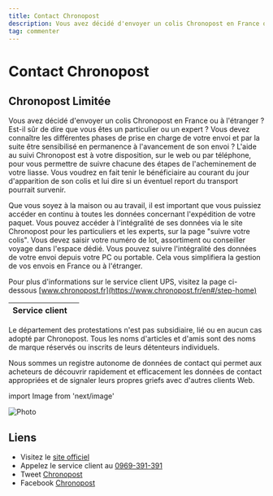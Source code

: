 ```yaml
---
title: Contact Chronopost
description: Vous avez décidé d'envoyer un colis Chronopost en France ou à l'étranger ? Est-il sûr de dire que vous êtes un particulier ou un expert ? Vous devez connaître les différentes phases de prise en charge de votre envoi et par la suite être sensibilisé en permanence à l'avancement de son envoi ? L'aide au suivi Chronopost est à votre disposition, sur le web ou par téléphone, pour vous permettre de suivre chacune des étapes de l'acheminement de votre liasse. Vous voudrez en fait tenir le bénéficiaire au courant du jour d'apparition de son colis et lui dire si un éventuel report du transport pourrait survenir....
tag: commenter
---
```


# Contact Chronopost

## Chronopost Limitée

Vous avez décidé d'envoyer un colis Chronopost en France ou à l'étranger ? Est-il sûr de dire que vous êtes un particulier ou un expert ? Vous devez connaître les différentes phases de prise en charge de votre envoi et par la suite être sensibilisé en permanence à l'avancement de son envoi ? L'aide au suivi Chronopost est à votre disposition, sur le web ou par téléphone, pour vous permettre de suivre chacune des étapes de l'acheminement de votre liasse. Vous voudrez en fait tenir le bénéficiaire au courant du jour d'apparition de son colis et lui dire si un éventuel report du transport pourrait survenir.

Que vous soyez à la maison ou au travail, il est important que vous puissiez accéder en continu à toutes les données concernant l'expédition de votre paquet. Vous pouvez accéder à l'intégralité de ses données via le site Chronopost pour les particuliers et les experts, sur la page "suivre votre colis". Vous devez saisir votre numéro de lot, assortiment ou conseiller voyage dans l'espace dédié. Vous pouvez suivre l'intégralité des données de votre envoi depuis votre PC ou portable. Cela vous simplifiera la gestion de vos envois en France ou à l'étranger.

Pour plus d'informations sur le service client UPS, visitez la page ci-dessous [www.chronopost.fr](https://www.chronopost.fr/en#/step-home)

| **Service client** |                                                                                                         |
| ---------- | --------------------------------------------------------------------------------------------------------------------------- |
Le département des protestations n'est pas subsidiaire, lié ou en aucun cas adopté par Chronopost. Tous les noms d'articles et d'amis sont des noms de marque réservés ou inscrits de leurs détenteurs individuels.

Nous sommes un registre autonome de données de contact qui permet aux acheteurs de découvrir rapidement et efficacement les données de contact appropriées et de signaler leurs propres griefs avec d'autres clients Web.

import Image from 'next/image'

<Image
  src="/images/Logo-Chronopost-2.jpg"
  alt="Photo"
  width={210}
  height={110}
  priority
  className="next-image"
/>

## Liens

- Visitez le [site officiel](https://www.chronopost.fr/en#/step-home)
- Appelez le service client au [0969-391-391](0969-391-391)
- Tweet [Chronopost](https://twitter.com/Chronopost)
- Facebook [Chronopost](https://www.facebook.com/chronopost)

[^1]: Footnote **can have markup**

    and multiple paragraphs.

[^2]: Footnote text.
